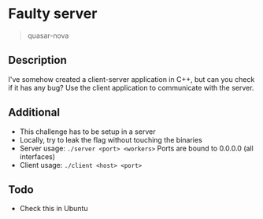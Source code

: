 # Faulty server
> quasar-nova

## Description
I've somehow created a client-server application in C++, but can you check if it has any bug?
Use the client application to communicate with the server.

## Additional
+ This challenge has to be setup in a server
+ Locally, try to leak the flag without touching the binaries
+ Server usage:
	`./server <port> <workers>`
	Ports are bound to 0.0.0.0 (all interfaces)
+ Client usage:
	`./client <host> <port>`

## Todo
+ Check this in Ubuntu
